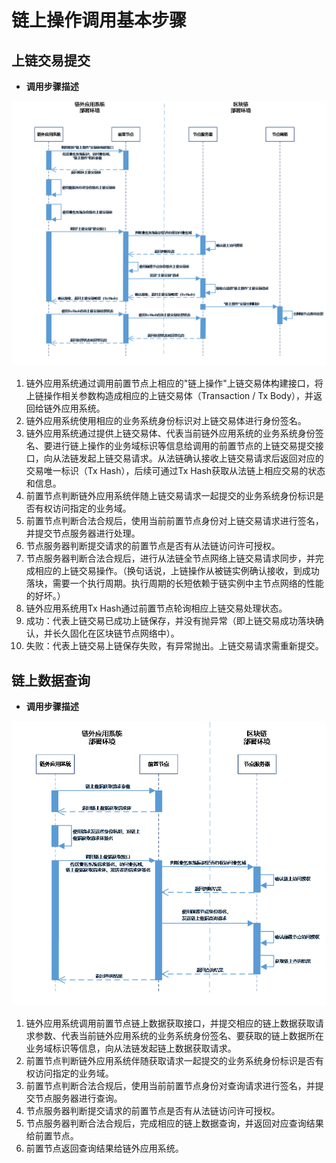 # 链上操作调用基本步骤

## 上链交易提交

  * **调用步骤描述**

![](/68686d34645193df14e3294c0d0c22e2.png)

  1. 链外应用系统通过调用前置节点上相应的"链上操作"上链交易体构建接口，将上链操作相关参数构造成相应的上链交易体（Transaction / Tx Body），并返回给链外应用系统。
  2. 链外应用系统使用相应的业务系统身份标识对上链交易体进行身份签名。
  3. 链外应用系统通过提供上链交易体、代表当前链外应用系统的业务系统身份签名、要进行链上操作的业务域标识等信息给调用的前置节点的上链交易提交接口，向从法链发起上链交易请求。从法链确认接收上链交易请求后返回对应的交易唯一标识（Tx Hash），后续可通过Tx Hash获取从法链上相应交易的状态和信息。
  4. 前置节点判断链外应用系统伴随上链交易请求一起提交的业务系统身份标识是否有权访问指定的业务域。
  5. 前置节点判断合法合规后，使用当前前置节点身份对上链交易请求进行签名，并提交节点服务器进行处理。
  6. 节点服务器判断提交请求的前置节点是否有从法链访问许可授权。
  7. 节点服务器判断合法合规后，进行从法链全节点网络上链交易请求同步，并完成相应的上链交易操作。（换句话说，上链操作从被链实例确认接收，到成功落块，需要一个执行周期。执行周期的长短依赖于链实例中主节点网络的性能的好坏。）
  8. 链外应用系统用Tx Hash通过前置节点轮询相应上链交易处理状态。
  9. 成功：代表上链交易已成功上链保存，并没有抛异常（即上链交易成功落块确认，并长久固化在区块链节点网络中）。
  10. 失败：代表上链交易上链保存失败，有异常抛出。上链交易请求需重新提交。

## 链上数据查询

  * **调用步骤描述**

![](/ebd362544658475809fe8b85905d135c.png)

  1. 链外应用系统调用前置节点链上数据获取接口，并提交相应的链上数据获取请求参数、代表当前链外应用系统的业务系统身份签名、要获取的链上数据所在业务域标识等信息，向从法链发起链上数据获取请求。
  2. 前置节点判断链外应用系统伴随获取请求一起提交的业务系统身份标识是否有权访问指定的业务域。
  3. 前置节点判断合法合规后，使用当前前置节点身份对查询请求进行签名，并提交节点服务器进行查询。
  4. 节点服务器判断提交请求的前置节点是否有从法链访问许可授权。
  5. 节点服务器判断合法合规后，完成相应的链上数据查询，并返回对应查询结果给前置节点。
  6. 前置节点返回查询结果给链外应用系统。
